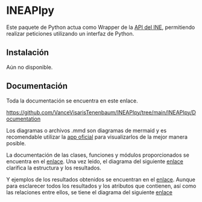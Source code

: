 # INEAPIpy

Este paquete de Python actua como Wrapper de la [API del INE](https://www.ine.es/dyngs/DAB/index.htm?cid=1099), permitiendo realizar peticiones utilizando un interfaz de Python.

## Instalación

Aún no disponible.

## Documentación

Toda la documentación se encuentra en este enlace.

https://github.com/VanceVisarisTenenbaum/INEAPIpy/tree/main/INEAPIpy/Documentation

Los diagramas o archivos .mmd son diagramas de mermaid y es recomendable utilizar la [app oficial](https://mermaid.live/) para visualizarlos de la mejor manera posible.

La documentación de las clases, funciones y módulos proporcionados se encuentra en el [enlace](https://github.com/VanceVisarisTenenbaum/INEAPIpy/blob/main/INEAPIpy/Documentation/INEAPIpy_Docs.md). Una vez leido, el diagrama del siguiente [enlace](https://github.com/VanceVisarisTenenbaum/INEAPIpy/blob/main/INEAPIpy/Documentation/FunctionsResultsDiagram.mmd) clarifica la estructura y los resultados.

Y ejemplos de los resultados obtenidos se encuentran en el [enlace](https://github.com/VanceVisarisTenenbaum/INEAPIpy/blob/main/INEAPIpy/Documentation/INEAPI_Docs.md). Aunque para esclarecer todos los resultados y los atributos que contienen, así como las relaciones entre ellos, se tiene el diagrama del siguiente [enlace](https://github.com/VanceVisarisTenenbaum/INEAPIpy/blob/main/INEAPIpy/Documentation/INEAPIDiagram.mmd)

